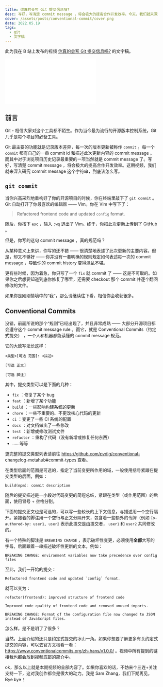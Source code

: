 ```yaml
---
title: 你真的会写 Git 提交信息吗?
desc: 写好，写清楚 commit message ，将会极大的提高合作开发效率。今天，我们就来深入研究 commit message 这个字符串，到底该怎么写。
cover: /assets/posts/conventional-commit/cover.png
date: 2022.05.19
tags:
  - git
  - 文字稿
---
```


此为我在 B 站上发布的视频 [你真的会写 Git 提交信息吗?](https://www.bilibili.com/video/BV1NU4y1U7KT) 的文字稿。

<iframe src="//player.bilibili.com/player.html?aid=684168548&bvid=BV1NU4y1U7KT&cid=724729363&page=1" scrolling="no" border="0" frameborder="no" framespacing="0" allowfullscreen="true"> </iframe>

## 前言

Git - 相信大家对这个工具都不陌生。作为当今最为流行的开源版本控制系统，Git 几乎是每个项目的必备工具。

Git 最主要的功能就是记录版本差异，每一次的版本更新被称作 `commit` 。每一个 `commit` 都有自己的一串 commit id 和描述此次更新内容的 commit message 。而其中对于浏览项目历史记录最重要的一项当然就是 commit message 了。写好，写清楚 commit message ，将会极大的提高合作开发效率。这期视频，我们就来深入研究 commit message 这个字符串，到底该怎么写。

## `git commit`

当你兴高采烈地重构好了你的开源项目的时候，你在终端里敲下了 `git commit` 。Git 自动打开了你最喜欢的编辑器 —— Vim。你在 Vim 中写下了：

> Refactored frontend code and updated `config` format.

随后，你按下 `esc` ，输入 `:wq` 退出了 Vim。终于，你把此次更新上传到了 GitHub 。

但是，你写的这句 commit message ，真的规范吗？

从某种意义上来讲，你写的还不错 —— 很清楚地表述了此次更新的主要内容。但是，却又不够好 —— 你并没有一套明确的规则规定如何表述每一次的 commit message ，导致你的 commit history 变得混乱不堪。

更有些时候，因为着急，你只写了一个 `fix` 就 commit 了 —— 这是不可取的。如果你之后想要知道到底你修复了哪里，还需要 checkout 那个 commit 并逐个翻阅修改的文件。

如果你是刚刚情境中的“我”，那么请继续往下看，相信你会收获很多。

## Conventional Commits

没错，前面所说的那个“规则”已经出现了，并且非常成熟 —— 大部分开源项目都会遵守这个 commit message rule 。而它，就是 Conventional Commits（约定式提交） ，一个人和机器都能读懂的 commit message 规范。

它的大致写法长这样：

```
<类型>[可选 范围]: <描述>

[可选 正文]

[可选 脚注]
```

其中，提交类型可以是下面的几种：

- `fix` ：修复了某个 bug
- `feat` ：新增了某个功能
- `build` ：一些影响构建系统的更新
- `chore` ：一些不重要的、不更改核心代码的更新
- `ci` ：变更了一些 CI 系统的配置
- `docs` ：对文档做出了一些修改
- `test` ：新增或修改测试文件
- `refactor` ：重构了代码（没有新增或修复任何东西）
- ……等等

更完整的提交类型列表请前往 <https://github.com/pvdlg/conventional-changelog-metahub#commit-types> 查看。

在类型后面的范围是可选的，指定了当前变更所作用的域，一般使用括号紧跟在提交类型的后面，例如：

```
build(npm): commit description
```

随后的提交描述是一小段对代码变更的简短总结，紧跟在类型（或作用范围）的后面，使用冒号 + 空格分割。

下面的提交正文也是可选的，可以写一些较长的上下文信息，与描述用一个空行隔开。紧接着的脚注用一个空行与正文分隔开来，包含着一些额外的令牌（例如 `Co-authored-by: user1, user2` 表示此提交是由提交者， `user1` 和 `user2` 共同修改的。

有一个特殊的脚注是 `BREAKING CHANGE` ，表示破坏性变更，必须使用**全部**大写的字母，后面跟着一串描述破坏性更新的文本，例如：

```
BREAKING CHANGE: environment variables now take precedence over config files
```

至此，我们一开始的提交：

```
Refactored frontend code and updated `config` format.
```

就可以变为：

```
refactor(frontend): improved structure of frontend code

Improved code quality of frontend code and removed unused imports.

BREAKING CHANGE: Format of the configuration file now changed to JSON instead of JavaScript files.
```

怎么样，是不是明了了很多？

当然，上面介绍的还只是约定式提交的冰山一角。如果你想要了解更多有关约定式提交的内容，可以去官方文档看一看：<https://www.conventionalcommits.org/zh-hans/v1.0.0/> 。视频中所有提到的链接我也都会放到视频底部的简介中。

ok，那么以上就是本期视频的全部内容了。如果你喜欢的话，不妨来个三连+关注支持一下，这对我创作都会是很大的动力。我是 Sam Zhang，我们下期再见。Bye bye！